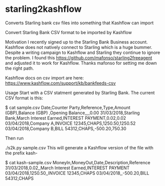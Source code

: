 # starling2kashflow
Converts Starling bank csv files into something that Kashflow can import

Convert Starling Bank CSV format to be imported by Kashflow

Motivation
I recently signed up to the Starling Bank Business account. Kashflow does not natively connect to Starling which is a huge bummer. Despite a writing campaign to Kashflow and Starling they continue to ignore the problem. I found this https://github.com/mafonso/starling2freeagent and adjusted it to work for Kashflow. Thanks mafonso for setting me down the right path.

Kashflow docs on csv import are here: https://www.kashflow.com/support/kb/bankfeeds-csv



Usage
Start with a CSV statment generated by Starling Bank. The current CSV format is this:

$ cat sample.csv
Date,Counter Party,Reference,Type,Amount (GBP),Balance (GBP)
,Opening Balance,,,,0.00
31/03/2018,Starling Bank,March Interest Earned,INTEREST PAYMENT,0.02,0.02
03/04/2018,Company A,INVOICE 12345,CHAPS,1250.50,1250.52
03/04/2018,Company B,BILL 54312,CHAPS,-500.20,750.30


Then run

./s2k.py sample.csv
This will generate a Kashflow version of the file with the prefix kash-

$ cat kash-sample.csv
MoneyIn,MoneyOut,Date,Description,Reference
31/03/2018,0.02,,March Interest Earned,INTEREST PAYMENT
03/04/2018,1250.50,,INVOICE 12345,CHAPS
03/04/2018,,-500.20,BILL 54312,CHAPS
